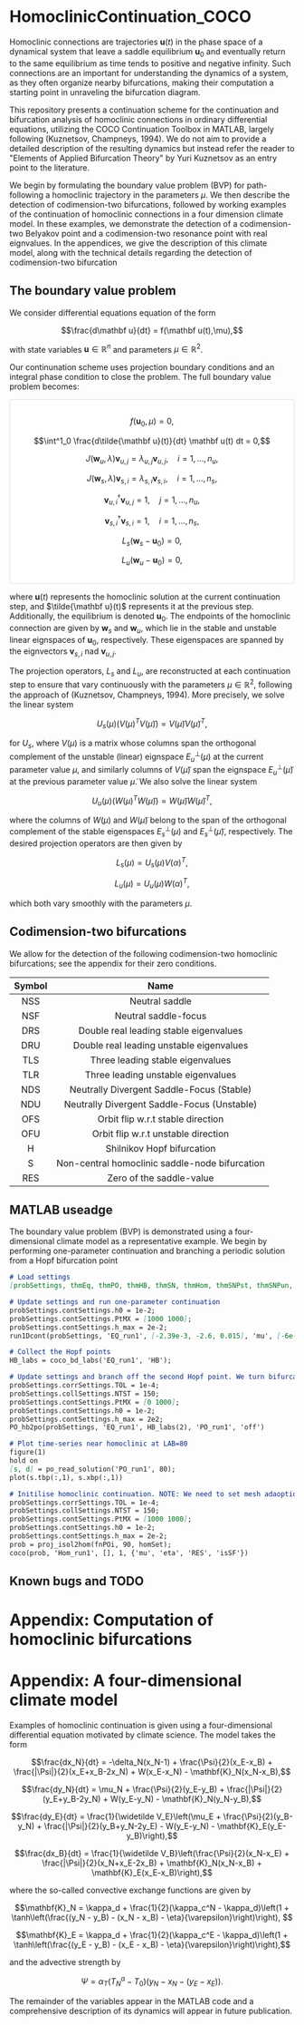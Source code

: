 # HomoclinicContinuation_COCO
Homoclinic connections are trajectories $\mathbf u(t)$ in the phase space of a dynamical system that leave a saddle equilibrium $\mathbf u_0$ and eventually return to the same equilibrium as time tends to positive and negative infinity. Such connections are an important for understanding the dynamics of a system, as they often organize nearby bifurcations, making their computation a starting point in unraveling the bifurcation diagram. 

This repository presents a continuation scheme for the continuation and bifurcation analysis of homoclinic connections in ordinary differential equations, utilizing the COCO Continuation Toolbox in MATLAB, largely following (Kuznetsov, Champneys, 1994). We do not aim to provide a detailed description of the resulting dynamics but instead refer the reader to "Elements of Applied Bifurcation Theory" by Yuri Kuznetsov as an entry point to the literature. 

We begin by formulating the boundary value problem (BVP) for path-following a homoclinic trajectory in the parameters $\mu$. We then describe the detection of codimension-two bifurcations, followed by working examples of the continuation of homoclinic connections in a four dimension climate model. In these examples, we demonstrate the detection of a codimension-two Belyakov point and a codimension-two resonance point with real eignvalues. In the appendices, we give the description of this climate model, along with the technical details regarding the detection of codimension-two bifurcation


## The boundary value problem


We consider differential equations equation of the form

$$\frac{d\mathbf u}{dt} = f(\mathbf u(t),\mu),$$

with state variables $\mathbf u \in \mathbb{R}^n$ and parameters $\mu \in \mathbb{R}^2$. 



Our continunation scheme uses projection boundary conditions and an integral phase condition to close the problem. The full boundary value problem becomes:

<div style="background-color: white; padding: 15px; border: 1px solid #ddd; border-radius: 5px;">
  
$$f(\mathbf u_0,\mu)=0,$$  

$$\int^1_0 \frac{d\tilde{\mathbf u}(t)}{dt} \mathbf u(t) dt = 0,$$  

$$J(\mathbf w_u,\lambda)\mathbf v_{u,j} = \lambda_{u,j}\mathbf v_{u,j}, \quad i = 1,\dots,n_u,$$  

$$J(\mathbf w_s, \lambda)\mathbf v_{s,i} = \lambda_{s,i}\mathbf v_{s,i}, \quad i = 1, \dots, n_s,$$  

$$\mathbf v^\dagger_{u,i}\mathbf v_{u,j} = 1, \quad j = 1, \dots, n_u,$$  

$$\mathbf v^\dagger_{s,i}\mathbf v_{s,i} = 1, \quad i = 1, \dots, n_s,$$  

$$L_s(\mathbf w_s - \mathbf u_0) = 0,$$  

$$L_u(\mathbf w_u - \mathbf u_0) = 0,$$

</div>

where $\mathbf u(t)$ represents the homoclinic solution at the current continuation step, and $\tilde{\mathbf u}(t)$ represents it at the previous step. Additionally, the equilibrium is denoted $\mathbf u_0$. The endpoints of the homoclinic connection are given by $\mathbf w_{s}$ and $\mathbf w_{u}$, which lie in the stable and unstable linear eignspaces of $\mathbf u_0$, respectively. These eigenspaces are spanned by the eignvectors $\mathbf v_{s,i}$ nad $\mathbf v_{u,j}$. 

The projection operators, $L_s$ and $L_u$, are reconstructed at each continuation step to ensure that vary continuously with the parameters $\mu\in\mathbb R^2,$ following the approach of (Kuznetsov, Champneys, 1994). More precisely, we solve the linear system

$$U_s(\mu)\left(V(\mu)^T V(\tilde{\mu})\right) = V(\tilde{\mu})V(\tilde{\mu})^T,$$

for $U_s$, where $V(\mu)$ is a matrix whose columns span the orthogonal complement of the unstable (linear) eignspace $E_u^\perp(\mu)$ at the current parameter value $\mu$, and similarly columns of $V(\tilde\mu)$ span the eignspace $E_u^\perp(\tilde\mu)$ at the previous parameter value $\tilde\mu$. We also solve the linear system

$$U_u(\mu)\left(W(\mu)^T W(\tilde{\mu})\right) = W(\tilde{\mu})W(\tilde{\mu})^T,$$

where the columns of $W(\mu)$ and $W(\tilde\mu)$ belong to the span of the orthogonal complement of the stable eigenspaces $E_s^\perp(\mu)$ and $E_s^\perp(\tilde\mu)$, respectively. The desired projection operators are then given by 

$$L_s(\mu) = U_s(\mu)V(\alpha)^T,$$

$$L_u(\mu) = U_u(\mu)W(\alpha)^T,$$

which both vary smoothly with the parameters $\mu$.

## Codimension-two bifurcations

We allow for the detection of the following codimension-two homoclinic bifurcations; see the appendix for their zero conditions. 
<div align="center">

| Symbol  | Name                                      |
|:-------:|:-----------------------------------------:|
| NSS     | Neutral saddle                            |
| NSF     | Neutral saddle-focus                      |
| DRS     | Double real leading stable eigenvalues    |
| DRU     | Double real leading unstable eigenvalues  |
| TLS     | Three leading stable eigenvalues          |
| TLR     | Three leading unstable eigenvalues        |
| NDS     | Neutrally Divergent Saddle-Focus (Stable) |
| NDU     | Neutrally Divergent Saddle-Focus (Unstable)|
| OFS     | Orbit flip w.r.t stable direction         |
| OFU     | Orbit flip w.r.t unstable direction       |
| H       | Shilnikov Hopf bifurcation                |
| S       | Non-central homoclinic saddle-node bifurcation |
| RES     | Zero of the saddle-value                  |

</div>


## MATLAB useadge
The boundary value problem (BVP) is demonstrated using a four-dimensional climate model as a representative example. We begin by performing one-parameter continuation and branching a periodic solution from a Hopf bifurcation point  
```markdown
# Load settings
[probSettings, thmEq, thmPO, thmHB, thmSN, thmHom, thmSNPst, thmSNPun, thmPDst] = loadDefaultSettings();

# Update settings and run one-parameter continuation
probSettings.contSettings.h0 = 1e-2;
probSettings.contSettings.PtMX = [1000 1000];
probSettings.contSettings.h_max = 2e-2;
run1Dcont(probSettings, 'EQ_run1', [-2.39e-3, -2.6, 0.015], 'mu', [-6e-3 0.0]);

# Collect the Hopf points
HB_labs = coco_bd_labs('EQ_run1', 'HB');

# Update settings and branch off the second Hopf point. We turn bifurcation detection 'off'.
probSettings.corrSettings.TOL = 1e-4;
probSettings.collSettings.NTST = 150;
probSettings.contSettings.PtMX = [0 1000];
probSettings.contSettings.h0 = 1e-2;
probSettings.contSettings.h_max = 2e2;
PO_hb2po(probSettings, 'EQ_run1', HB_labs(2), 'PO_run1', 'off') 

# Plot time-series near homoclinic at LAB=80
figure(1)
hold on
[s, d] = po_read_solution('PO_run1', 80);
plot(s.tbp(:,1), s.xbp(:,1))

# Initilise homoclinic continuation. NOTE: We need to set mesh adaoption off (NAdapt = 0) due to a bug. 
probSettings.corrSettings.TOL = 1e-4;
probSettings.collSettings.NTST = 150;
probSettings.contSettings.PtMX = [1000 1000];
probSettings.contSettings.h0 = 1e-2;
probSettings.contSettings.h_max = 2e-2;
prob = proj_isol2hom(fnPOi, 90, homSet);
coco(prob, 'Hom_run1', [], 1, {'mu', 'eta', 'RES', 'isSF'})
```

## Known bugs and TODO



# Appendix: Computation of homoclinic bifurcations 

# Appendix: A four-dimensional climate model 
Examples of homoclinic continuation is given using a four-dimensional differential equation motivated by climate science. The model takes the form

$$\frac{dx_N}{dt} = -\delta_N(x_N-1) + \frac{\Psi}{2}(x_E-x_B) + \frac{|\Psi|}{2}(x_E+x_B-2x_N) + W(x_E-x_N) - \mathbf{K}_N(x_N-x_B),$$
 
$$\frac{dy_N}{dt} = \mu_N + \frac{\Psi}{2}(y_E-y_B) + \frac{|\Psi|}{2}(y_E+y_B-2y_N) + W(y_E-y_N) - \mathbf{K}_N(y_N-y_B),$$

$$\frac{dy_E}{dt} = \frac{1}{\widetilde V_E}\left(\mu_E + \frac{\Psi}{2}(y_B-y_N) + \frac{|\Psi|}{2}(y_B+y_N-2y_E) - W(y_E-y_N) - \mathbf{K}_E(y_E-y_B)\right),$$

$$\frac{dx_B}{dt} = \frac{1}{\widetilde V_B}\left(\frac{\Psi}{2}(x_N-x_E) + \frac{|\Psi|}{2}(x_N+x_E-2x_B) + \mathbf{K}_N(x_N-x_B) + \mathbf{K}_E(x_E-x_B)\right),$$

where the so-called convective exchange functions are given by

$$\mathbf{K}_N = \kappa_d + \frac{1}{2}(\kappa_c^N - \kappa_d)\left(1 + \tanh\left(\frac{(y_N - y_B) - (x_N - x_B) - \eta}{\varepsilon}\right)\right), $$

$$\mathbf{K}_E = \kappa_d +  \frac{1}{2}(\kappa_c^E - \kappa_d)\left(1 + \tanh\left(\frac{(y_E - y_B) - (x_E - x_B) - \eta}{\varepsilon}\right)\right),$$

and the advective strength by

$$\Psi = \alpha_T\left(T^a_N-T_0)(y_N - x_N - (y_E-x_E)\right).$$

The remainder of the variables appear in the MATLAB code and a comprehensive description of its dynamics will appear in future publication. 




